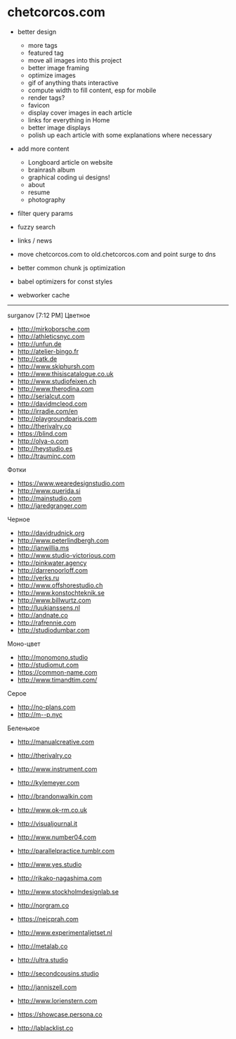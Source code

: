 # chetcorcos.com

- better design
	- more tags
	- featured tag
	- move all images into this project
	- better image framing
	- optimize images
	- gif of anything thats interactive
	- compute width to fill content, esp for mobile
	- render tags?
	- favicon
	- display cover images in each article
	- links for everything in Home
	- better image displays
	- polish up each article with some explanations where necessary

- add more content
	- Longboard article on website
	- brainrash album
	- graphical coding ui designs!
	- about
	- resume
	- photography

- filter query params
- fuzzy search
- links / news

- move chetcorcos.com to old.chetcorcos.com and point surge to dns

- better common chunk js optimization
- babel optimizers for const styles
- webworker cache

---
surganov [7:12 PM]
Цветное
* http://mirkoborsche.com
* http://athleticsnyc.com
* http://unfun.de
* http://atelier-bingo.fr
* http://catk.de
* http://www.skiphursh.com
* http://www.thisiscatalogue.co.uk
* http://www.studiofeixen.ch
* http://www.therodina.com
* http://serialcut.com
* http://davidmcleod.com
* http://irradie.com/en
* http://playgroundparis.com
* http://therivalry.co
* https://blind.com
* http://olya-o.com
* http://heystudio.es
* http://trauminc.com

Фотки
* https://www.wearedesignstudio.com
* http://www.querida.si
* http://mainstudio.com
* http://jaredgranger.com

Черное
* http://davidrudnick.org
* http://www.peterlindbergh.com
* http://ianwillia.ms
* http://www.studio-victorious.com
* http://pinkwater.agency
* http://darrenoorloff.com
* http://verks.ru
* http://www.offshorestudio.ch
* http://www.konstochteknik.se
* http://www.billwurtz.com
* http://luukjanssens.nl
* http://andnate.co
* http://rafrennie.com
* http://studiodumbar.com

Моно-цвет
* http://monomono.studio
* http://studiomut.com
* https://common-name.com
* http://www.timandtim.com/

Серое
* http://no-plans.com
* http://m--p.nyc

Беленькое
* http://manualcreative.com
* http://therivalry.co
* http://www.instrument.com
* http://kylemeyer.com
* http://brandonwalkin.com
* http://www.ok-rm.co.uk
* http://visualjournal.it
* http://www.number04.com
* http://parallelpractice.tumblr.com
* http://www.yes.studio
* http://rikako-nagashima.com
* http://www.stockholmdesignlab.se
* http://norgram.co
* https://nejcprah.com
* http://www.experimentaljetset.nl
* http://metalab.co
* http://ultra.studio
* http://secondcousins.studio
* http://janniszell.com
* http://www.lorienstern.com




* https://showcase.persona.co
* http://lablacklist.co
